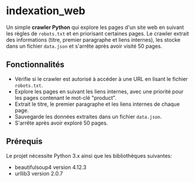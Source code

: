 # indexation_web

Un simple **crawler Python** qui explore les pages d'un site web en suivant les règles de `robots.txt` et en priorisant certaines pages. Le crawler extrait des informations (titre, premier paragraphe et liens internes), les stocke dans un fichier `data.json` et s'arrête après avoir visité 50 pages.

## Fonctionnalités
- Vérifie si le crawler est autorisé à accéder à une URL en lisant le fichier `robots.txt`.
- Explore les pages en suivant les liens internes, avec une priorité pour les pages contenant le mot-clé "product".
- Extrait le titre, le premier paragraphe et les liens internes de chaque page.
- Sauvegarde les données extraites dans un fichier `data.json`.
- S'arrête après avoir exploré 50 pages.
  
## Prérequis
Le projet nécessite Python 3.x ainsi que les bibliothèques suivantes:
 - beautifulsoup4 version 4.12.3
 - urllib3 version 2.0.7
